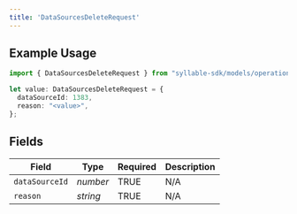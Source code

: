 ```yaml
---
title: 'DataSourcesDeleteRequest'
---
```


## Example Usage

```typescript
import { DataSourcesDeleteRequest } from "syllable-sdk/models/operations";

let value: DataSourcesDeleteRequest = {
  dataSourceId: 1383,
  reason: "<value>",
};
```

## Fields

| Field              | Type               | Required           | Description        |
| ------------------ | ------------------ | ------------------ | ------------------ |
| `dataSourceId`     | *number*           | TRUE | N/A                |
| `reason`           | *string*           | TRUE | N/A                |